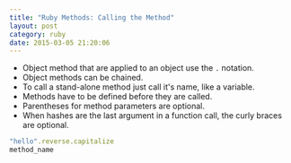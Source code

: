 ```yaml
---
title: "Ruby Methods: Calling the Method" 
layout: post
category: ruby
date: 2015-03-05 21:20:06 
---
```


- Object method that are applied to an object use the `.` notation.
- Object methods can be chained.
- To call a stand-alone method just call it's name, like a variable.
- Methods have to be defined before they are called.
- Parentheses for method parameters are optional.
- When hashes are the last argument in a function call, the curly braces are optional.

```ruby
"hello".reverse.capitalize
method_name
```